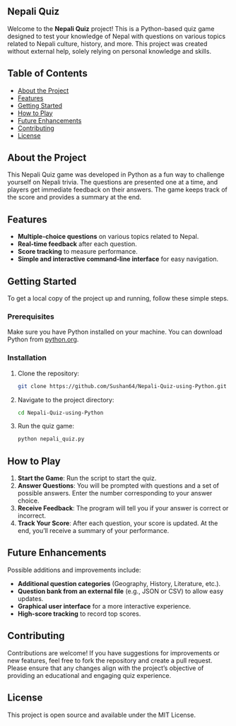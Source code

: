 ## Nepali Quiz

Welcome to the **Nepali Quiz** project! This is a Python-based quiz game designed to test your knowledge of Nepal with questions on various topics related to Nepali culture, history, and more. This project was created without external help, solely relying on personal knowledge and skills.

## Table of Contents
- [About the Project](#about-the-project)
- [Features](#features)
- [Getting Started](#getting-started)
- [How to Play](#how-to-play)
- [Future Enhancements](#future-enhancements)
- [Contributing](#contributing)
- [License](#license)

## About the Project

This Nepali Quiz game was developed in Python as a fun way to challenge yourself on Nepali trivia. The questions are presented one at a time, and players get immediate feedback on their answers. The game keeps track of the score and provides a summary at the end.

## Features

- **Multiple-choice questions** on various topics related to Nepal.
- **Real-time feedback** after each question.
- **Score tracking** to measure performance.
- **Simple and interactive command-line interface** for easy navigation.

## Getting Started

To get a local copy of the project up and running, follow these simple steps.

### Prerequisites

Make sure you have Python installed on your machine. You can download Python from [python.org](https://www.python.org/downloads/).

### Installation

1. Clone the repository:
   ```bash
   git clone https://github.com/Sushan64/Nepali-Quiz-using-Python.git
   ```

2. Navigate to the project directory:
   ```bash
   cd Nepali-Quiz-using-Python
   ```

3. Run the quiz game:
   ```bash
   python nepali_quiz.py
   ```

## How to Play

1. **Start the Game**: Run the script to start the quiz.
2. **Answer Questions**: You will be prompted with questions and a set of possible answers. Enter the number corresponding to your answer choice.
3. **Receive Feedback**: The program will tell you if your answer is correct or incorrect.
4. **Track Your Score**: After each question, your score is updated. At the end, you’ll receive a summary of your performance.

## Future Enhancements

Possible additions and improvements include:
- **Additional question categories** (Geography, History, Literature, etc.).
- **Question bank from an external file** (e.g., JSON or CSV) to allow easy updates.
- **Graphical user interface** for a more interactive experience.
- **High-score tracking** to record top scores.

## Contributing

Contributions are welcome! If you have suggestions for improvements or new features, feel free to fork the repository and create a pull request. Please ensure that any changes align with the project’s objective of providing an educational and engaging quiz experience.

## License

This project is open source and available under the MIT License.
